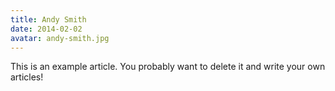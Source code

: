 ```yaml
---
title: Andy Smith
date: 2014-02-02
avatar: andy-smith.jpg
---
```


This is an example article. You probably want to delete it and write your own articles!
